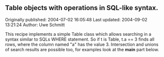 ## Table objects with  operations in SQL-like syntax.

Originally published: 2004-07-02 16:05:48
Last updated: 2004-09-02 13:21:24
Author: Uwe Schmitt

This recipe implements a simple Table class which allows searching in a syntax similar to SQLs WHERE statement. So if t is Table, t.a == 3 finds all rows, where the column named "a" has the value 3. Intersection and unions of search results are possible too, for examples look at the __main__ part below.